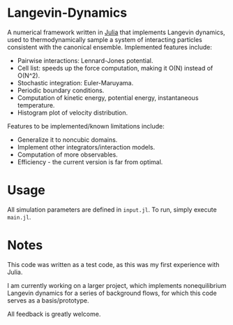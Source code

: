 # Langevin-Dynamics

A numerical framework written in [Julia] that implements Langevin dynamics, used to thermodynamically sample a system of interacting particles consistent with the canonical ensemble. Implemented features include:

* Pairwise interactions: Lennard-Jones potential.
* Cell list: speeds up the force computation, making it O(N) instead of O(N^2).
* Stochastic integration: Euler-Maruyama.
* Periodic boundary conditions.
* Computation of kinetic energy, potential energy, instantaneous temperature.
* Histogram plot of velocity distribution.

Features to be implemented/known limitations include:
* Generalize it to noncubic domains.
* Implement other integrators/interaction models.
* Computation of more observables.
* Efficiency - the current version is far from optimal.

# Usage
All simulation parameters are defined in `input.jl`. To run, simply execute `main.jl`.

# Notes
This code was written as a test code, as this was my first experience with Julia.

I am currently working on a larger project, which implements nonequilibrium Langevin dynamics for a series of background flows, for which this code serves as a basis/prototype. 

All feedback is greatly welcome.

[Julia]: http://julialang.org
